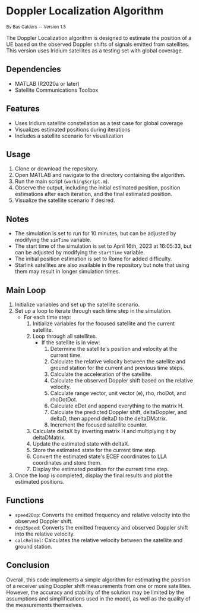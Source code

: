 # Doppler Localization Algorithm

<sup>By Bas Calders -- Version 1.5 </sup>

The Doppler Localization algorithm is designed to estimate the position of a UE based on the observed Doppler shifts of signals emitted from satellites. This version uses Iridium satellites as a testing set with global coverage.

## Dependencies

- MATLAB (R2020a or later)
- Satellite Communications Toolbox

## Features

- Uses Iridium satellite constellation as a test case for global coverage
- Visualizes estimated positions during iterations
- Includes a satellite scenario for visualization

## Usage

1. Clone or download the repository.
2. Open MATLAB and navigate to the directory containing the algorithm.
3. Run the main script (`workingScript.m`).
4. Observe the output, including the initial estimated position, position estimations after each iteration, and the final estimated position.
5. Visualize the satellite scenario if desired.

## Notes

- The simulation is set to run for 10 minutes, but can be adjusted by modifying the `simTime` variable.
- The start time of the simulation is set to April 16th, 2023 at 16:05:33, but can be adjusted by modifying the `startTime` variable.
- The initial position estimation is set to Rome for added difficulty.
- Starlink satellites are also available in the repository but note that using them may result in longer simulation times.

## Main Loop

1. Initialize variables and set up the satellite scenario.
2. Set up a loop to iterate through each time step in the simulation.
   - For each time step:
     1. Initialize variables for the focused satellite and the current satellite.
     2. Loop through all satellites.
        - If the satellite is in view:
          1. Determine the satellite's position and velocity at the current time.
          2. Calculate the relative velocity between the satellite and ground station for the current and previous time steps.
          3. Calculate the acceleration of the satellite.
          4. Calculate the observed Doppler shift based on the relative velocity.
          5. Calculate range vector, unit vector (e), rho, rhoDot, and rhoDotDot.
          6. Calculate eDot and append everything to the matrix H.
          7. Calculate the predicted Doppler shift, deltaDoppler, and deltaD, then append deltaD to the deltaDMatrix.
          8. Increment the focused satellite counter.
     3. Calculate deltaX by inverting matrix H and multiplying it by deltaDMatrix.
     4. Update the estimated state with deltaX.
     5. Store the estimated state for the current time step.
     6. Convert the estimated state's ECEF coordinates to LLA coordinates and store them.
     7. Display the estimated position for the current time step.
3. Once the loop is completed, display the final results and plot the estimated positions.


## Functions

- `speed2Dop`: Converts the emitted frequency and relative velocity into the observed Doppler shift.
- `dop2Speed`: Converts the emitted frequency and observed Doppler shift into the relative velocity.
- `calcRelVel`: Calculates the relative velocity between the satellite and ground station.

## Conclusion
Overall, this code implements a simple algorithm for estimating the position of a receiver using Doppler shift measurements from one or more satellites. However, the accuracy and stability of the solution may be limited by the assumptions and simplifications used in the model, as well as the quality of the measurements themselves.